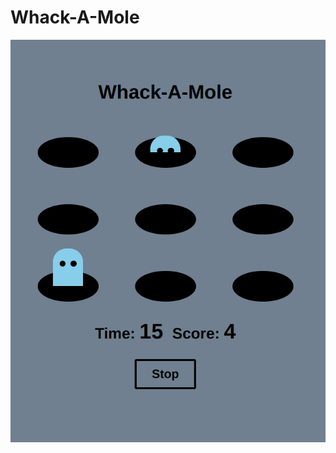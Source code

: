 # Whack-A-Mole

![alt text](https://raw.githubusercontent.com/cstoddart/whack-a-mole/master/screenshot.png)

